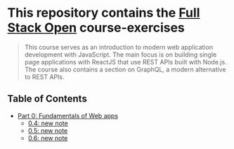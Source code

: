 # This repository contains the [Full Stack Open](https://fullstackopen.com/) course-exercises

> This course serves as an introduction to modern web application development with JavaScript. The main focus is on building single page applications with ReactJS that use REST APIs built with Node.js. The course also contains a section on GraphQL, a modern alternative to REST APIs.

## Table of Contents

- [Part 0: Fundamentals of Web apps](./part0)
  - [0.4: new note](part0/0.4.md)
  - [0.5: new note](part0/0.5.md)
  - [0.6: new note](part0/0.6.md)
